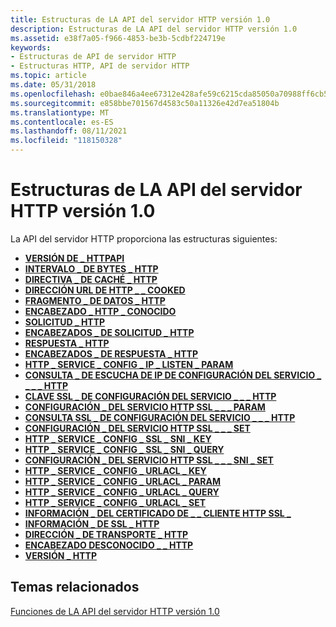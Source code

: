 ```yaml
---
title: Estructuras de LA API del servidor HTTP versión 1.0
description: Estructuras de LA API del servidor HTTP versión 1.0
ms.assetid: e38f7a05-f966-4853-be3b-5cdbf224719e
keywords:
- Estructuras de API de servidor HTTP
- Estructuras HTTP, API de servidor HTTP
ms.topic: article
ms.date: 05/31/2018
ms.openlocfilehash: e0bae846a4ee67312e428afe59c6215cda85050a70988ff6cb5e3e6c9ffa4067
ms.sourcegitcommit: e858bbe701567d4583c50a11326e42d7ea51804b
ms.translationtype: MT
ms.contentlocale: es-ES
ms.lasthandoff: 08/11/2021
ms.locfileid: "118150328"
---
```

# <a name="http-server-api-version-10-structures"></a>Estructuras de LA API del servidor HTTP versión 1.0

La API del servidor HTTP proporciona las estructuras siguientes:

-   [**VERSIÓN DE \_ HTTPAPI**](/windows/desktop/api/Http/ns-http-httpapi_version)
-   [**INTERVALO \_ DE BYTES \_ HTTP**](/windows/desktop/api/Http/ns-http-http_byte_range)
-   [**DIRECTIVA \_ DE CACHÉ \_ HTTP**](/windows/desktop/api/Http/ns-http-http_cache_policy)
-   [**DIRECCIÓN URL DE HTTP \_ \_ COOKED**](/windows/desktop/api/Http/ns-http-http_cooked_url)
-   [**FRAGMENTO \_ DE DATOS \_ HTTP**](/windows/desktop/api/Http/ns-http-http_data_chunk)
-   [**ENCABEZADO \_ HTTP \_ CONOCIDO**](/windows/desktop/api/Http/ns-http-http_known_header)
-   [**SOLICITUD \_ HTTP**](/previous-versions/windows/desktop/legacy/aa364545(v=vs.85))
-   [**ENCABEZADOS \_ DE SOLICITUD \_ HTTP**](/windows/desktop/api/Http/ns-http-http_request_headers)
-   [**RESPUESTA \_ HTTP**](http-response.md)
-   [**ENCABEZADOS \_ DE RESPUESTA \_ HTTP**](/windows/desktop/api/Http/ns-http-http_response_headers)
-   [**HTTP \_ SERVICE \_ CONFIG \_ IP \_ LISTEN \_ PARAM**](/windows/desktop/api/Http/ns-http-http_service_config_ip_listen_param)
-   [**CONSULTA \_ DE ESCUCHA DE IP DE CONFIGURACIÓN DEL SERVICIO \_ \_ \_ \_ HTTP**](/windows/desktop/api/Http/ns-http-http_service_config_ip_listen_query)
-   [**CLAVE SSL \_ DE CONFIGURACIÓN DEL SERVICIO \_ \_ \_ HTTP**](/windows/desktop/api/Http/ns-http-http_service_config_ssl_key)
-   [**CONFIGURACIÓN \_ DEL SERVICIO HTTP SSL \_ \_ \_ PARAM**](/windows/desktop/api/Http/ns-http-http_service_config_ssl_param)
-   [**CONSULTA SSL \_ DE CONFIGURACIÓN DEL SERVICIO \_ \_ \_ HTTP**](/windows/desktop/api/Http/ns-http-http_service_config_ssl_query)
-   [**CONFIGURACIÓN \_ DEL SERVICIO HTTP SSL \_ \_ \_ SET**](/windows/desktop/api/Http/ns-http-http_service_config_ssl_set)
-   [**HTTP \_ SERVICE \_ CONFIG \_ SSL \_ SNI \_ KEY**](/windows/desktop/api/Http/ns-http-http_service_config_ssl_sni_key)
-   [**HTTP \_ SERVICE \_ CONFIG \_ SSL \_ SNI \_ QUERY**](/windows/desktop/api/Http/ns-http-http_service_config_ssl_sni_query)
-   [**CONFIGURACIÓN \_ DEL SERVICIO HTTP SSL \_ \_ \_ SNI \_ SET**](/windows/desktop/api/Http/ns-http-http_service_config_ssl_sni_set)
-   [**HTTP \_ SERVICE \_ CONFIG \_ URLACL \_ KEY**](/windows/desktop/api/Http/ns-http-http_service_config_urlacl_key)
-   [**HTTP \_ SERVICE \_ CONFIG \_ URLACL \_ PARAM**](/windows/desktop/api/Http/ns-http-http_service_config_urlacl_param)
-   [**HTTP \_ SERVICE \_ CONFIG \_ URLACL \_ QUERY**](/windows/desktop/api/Http/ns-http-http_service_config_urlacl_query)
-   [**HTTP \_ SERVICE \_ CONFIG \_ URLACL \_ SET**](/windows/desktop/api/Http/ns-http-http_service_config_urlacl_set)
-   [**INFORMACIÓN \_ DEL CERTIFICADO DE \_ \_ CLIENTE HTTP SSL \_**](/windows/desktop/api/Http/ns-http-http_ssl_client_cert_info)
-   [**INFORMACIÓN \_ DE SSL \_ HTTP**](/windows/desktop/api/Http/ns-http-http_ssl_info)
-   [**DIRECCIÓN \_ DE TRANSPORTE \_ HTTP**](/windows/desktop/api/Http/ns-http-http_transport_address)
-   [**ENCABEZADO DESCONOCIDO \_ \_ HTTP**](/windows/desktop/api/Http/ns-http-http_unknown_header)
-   [**VERSIÓN \_ HTTP**](/windows/desktop/api/Http/ns-http-http_version)

## <a name="related-topics"></a>Temas relacionados

<dl> <dt>

[Funciones de LA API del servidor HTTP versión 1.0](http-server-api-version-1-0-functions.md)
</dt> </dl>

 

 